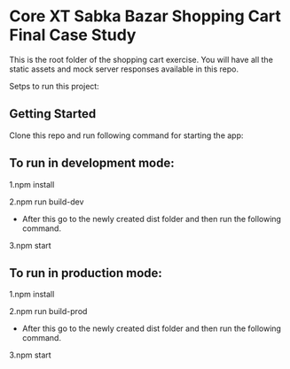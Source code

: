 # Core XT Sabka Bazar Shopping Cart Final Case Study

This is the root folder of the shopping cart exercise. You will have all the static assets and mock server responses available in this repo.

Setps to run this project: 

## Getting Started

Clone this repo and run following command for starting the app:

## To run in development mode:

1.npm install

2.npm run build-dev

* After this go to the newly created dist folder and then run the following command.

3.npm start

## To run in production mode:

1.npm install

2.npm run build-prod

* After this go to the newly created dist folder and then run the following command.

3.npm start






